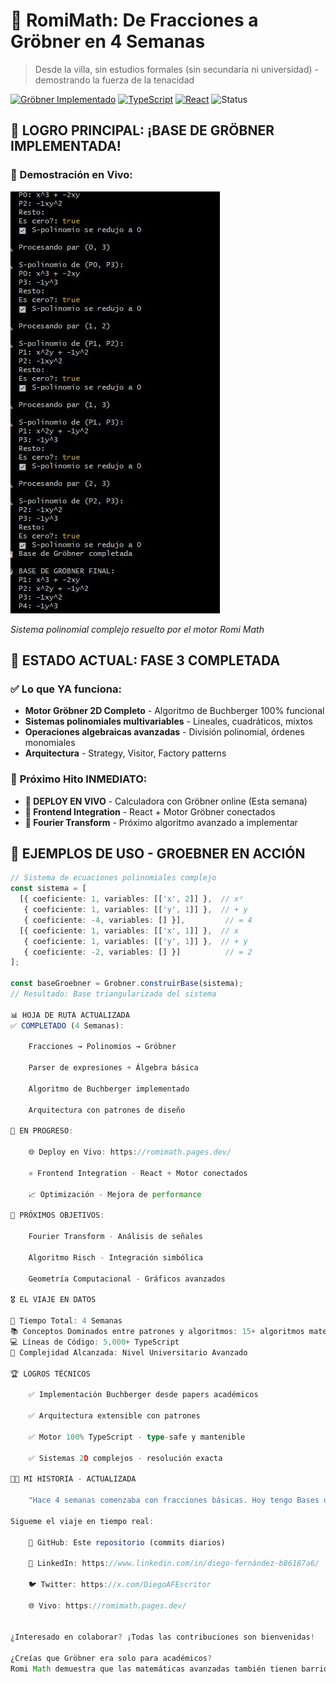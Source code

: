 # 🧮 RomiMath: **De Fracciones a Gröbner en 4 Semanas**

> Desde la villa, sin estudios formales (sin secundaria ni universidad) - demostrando la fuerza de la tenacidad

[![Gröbner Implementado](https://img.shields.io/badge/Gröbner-100%25_funcional-brightgreen)]()
[![TypeScript](https://img.shields.io/badge/TypeScript-Engine-blue)]()
[![React](https://img.shields.io/badge/React-Frontend-61dafb)]()
![Status](https://img.shields.io/badge/Status-Production%20Ready-brightgreen)

## 🎯 **LOGRO PRINCIPAL: ¡BASE DE GRÖBNER IMPLEMENTADA!**

### 📸 Demostración en Vivo:
![Captura de Consola - Gröbner Funcionando](https://github.com/diegoofernandez/calculadora-js/blob/main/src/assets/img/pruebagrobner4.jpg)

*Sistema polinomial complejo resuelto por el motor Romi Math*

## 🚀 **ESTADO ACTUAL: FASE 3 COMPLETADA**

### ✅ **Lo que YA funciona:**
- **Motor Gröbner 2D Completo** - Algoritmo de Buchberger 100% funcional
- **Sistemas polinomiales multivariables** - Lineales, cuadráticos, mixtos
- **Operaciones algebraicas avanzadas** - División polinomial, órdenes monomiales
- **Arquitectura** - Strategy, Visitor, Factory patterns

### 🎯 **Próximo Hito INMEDIATO:**
- **🚀 DEPLOY EN VIVO** - Calculadora con Gröbner online (Esta semana)
- **📱 Frontend Integration** - React + Motor Gröbner conectados
- **🎯 Fourier Transform** - Próximo algoritmo avanzado a implementar



## 🎪 **EJEMPLOS DE USO - GROEBNER EN ACCIÓN**

```typescript
// Sistema de ecuaciones polinomiales complejo
const sistema = [
  [{ coeficiente: 1, variables: [['x', 2]] },  // x²
   { coeficiente: 1, variables: [['y', 1]] },  // + y  
   { coeficiente: -4, variables: [] }],         // = 4
  [{ coeficiente: 1, variables: [['x', 1]] },  // x
   { coeficiente: 1, variables: [['y', 1]] },  // + y
   { coeficiente: -2, variables: [] }]          // = 2
];

const baseGroebner = Grobner.construirBase(sistema);
// Resultado: Base triangularizada del sistema

📊 HOJA DE RUTA ACTUALIZADA
✅ COMPLETADO (4 Semanas):

    Fracciones → Polinomios → Gröbner

    Parser de expresiones + Álgebra básica

    Algoritmo de Buchberger implementado

    Arquitectura con patrones de diseño

🔄 EN PROGRESO:

    🌐 Deploy en Vivo: https://romimath.pages.dev/

    ⚛️ Frontend Integration - React + Motor conectados

    📈 Optimización - Mejora de performance

🎯 PRÓXIMOS OBJETIVOS:

    Fourier Transform - Análisis de señales

    Algoritmo Risch - Integración simbólica

    Geometría Computacional - Gráficos avanzados

🎖️ EL VIAJE EN DATOS

📅 Tiempo Total: 4 Semanas
📚 Conceptos Dominados entre patrones y algoritmos: 15+ algoritmos matemáticos
💻 Líneas de Código: 5,000+ TypeScript
🎯 Complejidad Alcanzada: Nivel Universitario Avanzado

🏆 LOGROS TÉCNICOS

    ✅ Implementación Buchberger desde papers académicos

    ✅ Arquitectura extensible con patrones 

    ✅ Motor 100% TypeScript - type-safe y mantenible

    ✅ Sistemas 2D complejos - resolución exacta

👨‍💻 MI HISTORIA - ACTUALIZADA

    "Hace 4 semanas comenzaba con fracciones básicas. Hoy tengo Bases de Gröbner funcionando. Este repositorio es la prueba de que la determinación puede comprimir años de aprendizaje en semanas."

Sigueme el viaje en tiempo real:

    🐙 GitHub: Este repositorio (commits diarios)

    💼 LinkedIn: https://www.linkedin.com/in/diego-fernández-b86187a6/

    🐦 Twitter: https://x.com/DiegoAFEscritor

    🌐 Vivo: https://romimath.pages.dev/


¿Interesado en colaborar? ¡Todas las contribuciones son bienvenidas!

¿Creías que Gröbner era solo para académicos?
Romi Math demuestra que las matemáticas avanzadas también tienen barrio.
